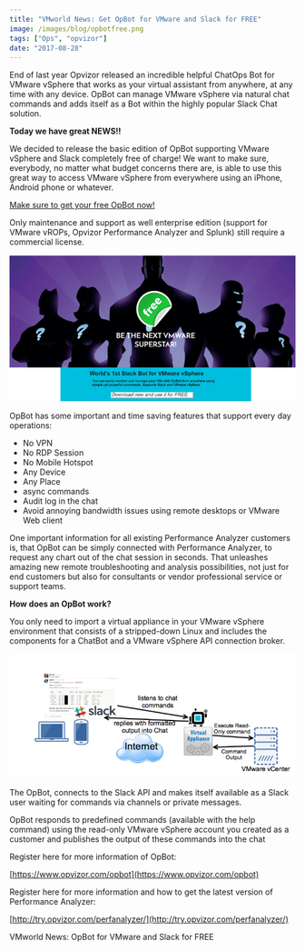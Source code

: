 ```yaml
---
title: "VMworld News: Get OpBot for VMware and Slack for FREE"
image: /images/blog/opbotfree.png
tags: ["Ops", "opvizor"]
date: "2017-08-28"
---
```


End of last year Opvizor released an incredible helpful ChatOps Bot for VMware vSphere that works as your virtual assistant from anywhere, at any time with any device. OpBot can manage VMware vSphere via natural chat commands and adds itself as a Bot within the highly popular Slack Chat solution.

**Today we have great NEWS!!**

We decided to release the basic edition of OpBot supporting VMware vSphere and Slack completely free of charge! We want to make sure, everybody, no matter what budget concerns there are, is able to use this great way to access VMware vSphere from everywhere using an iPhone, Android phone or whatever.

[Make sure to get your free OpBot now!](http://try.opvizor.com/opbot)

Only maintenance and support as well enterprise edition (support for VMware vROPs, Opvizor Performance Analyzer and Splunk) still require a commercial license.

[![OpBot for free](/images/blog/opbotfree.png)](http://try.opvizor.com/opbot)

OpBot has some important and time saving features that support every day operations:

- No VPN
- No RDP Session
- No Mobile Hotspot
- Any Device
- Any Place
- async commands
- Audit log in the chat
- Avoid annoying bandwidth issues using remote desktops or VMware Web client 

One important information for all existing Performance Analyzer customers is, that OpBot can be simply connected with Performance Analyzer, to request any chart out of the chat session in seconds. That unleashes amazing new remote troubleshooting and analysis possibilities, not just for end customers but also for consultants or vendor professional service or support teams.

**How does an OpBot work?**

You only need to import a virtual appliance in your VMware vSphere environment that consists of a stripped-down Linux and includes the components for a ChatBot and a VMware vSphere API connection broker. 

![OpBot for VMworld](/images/blog/OpBot_Slack_vCenter_arch.png)

The OpBot, connects to the Slack API and makes itself available as a Slack user waiting for commands via channels or private messages. 

OpBot responds to predefined commands (available with the help command) using the read-only VMware vSphere account you created as a customer and publishes the output of these commands into the chat

Register here for more information of OpBot:

[https://www.opvizor.com/opbot](https://www.opvizor.com/opbot)

Register here for more information and how to get the latest version of Performance Analyzer:

[http://try.opvizor.com/perfanalyzer/](http://try.opvizor.com/perfanalyzer/)

VMworld News: OpBot for VMware and Slack for FREE
